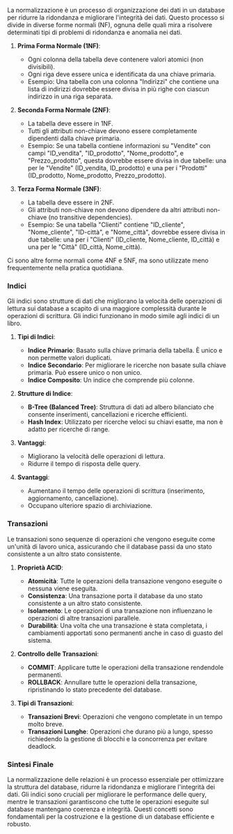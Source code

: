 La normalizzazione è un processo di organizzazione dei dati in un database per ridurre la ridondanza e migliorare l'integrità dei dati. Questo processo si divide in diverse forme normali (NF), ognuna delle quali mira a risolvere determinati tipi di problemi di ridondanza e anomalia nei dati.

  

1. **Prima Forma Normale (1NF)**:
    
    - Ogni colonna della tabella deve contenere valori atomici (non divisibili).
    - Ogni riga deve essere unica e identificata da una chiave primaria.
    - Esempio: Una tabella con una colonna "Indirizzi" che contiene una lista di indirizzi dovrebbe essere divisa in più righe con ciascun indirizzo in una riga separata.
2. **Seconda Forma Normale (2NF)**:
    
    - La tabella deve essere in 1NF.
    - Tutti gli attributi non-chiave devono essere completamente dipendenti dalla chiave primaria.
    - Esempio: Se una tabella contiene informazioni su "Vendite" con campi "ID_vendita", "ID_prodotto", "Nome_prodotto", e "Prezzo_prodotto", questa dovrebbe essere divisa in due tabelle: una per le "Vendite" (ID_vendita, ID_prodotto) e una per i "Prodotti" (ID_prodotto, Nome_prodotto, Prezzo_prodotto).
3. **Terza Forma Normale (3NF)**:
    
    - La tabella deve essere in 2NF.
    - Gli attributi non-chiave non devono dipendere da altri attributi non-chiave (no transitive dependencies).
    - Esempio: Se una tabella "Clienti" contiene "ID_cliente", "Nome_cliente", "ID-città", e "Nome_città", dovrebbe essere divisa in due tabelle: una per i "Clienti" (ID_cliente, Nome_cliente, ID_città) e una per le "Città" (ID_città, Nome_città).

Ci sono altre forme normali come 4NF e 5NF, ma sono utilizzate meno frequentemente nella pratica quotidiana.

  

### Indici

  

Gli indici sono strutture di dati che migliorano la velocità delle operazioni di lettura sui database a scapito di una maggiore complessità durante le operazioni di scrittura. Gli indici funzionano in modo simile agli indici di un libro.

  

1. **Tipi di Indici**:
    
    - **Indice Primario**: Basato sulla chiave primaria della tabella. È unico e non permette valori duplicati.
    - **Indice Secondario**: Per migliorare le ricerche non basate sulla chiave primaria. Può essere unico o non unico.
    - **Indice Composito**: Un indice che comprende più colonne.
2. **Strutture di Indice**:
    
    - **B-Tree (Balanced Tree)**: Struttura di dati ad albero bilanciato che consente inserimenti, cancellazioni e ricerche efficienti.
    - **Hash Index**: Utilizzato per ricerche veloci su chiavi esatte, ma non è adatto per ricerche di range.
3. **Vantaggi**:
    
    - Migliorano la velocità delle operazioni di lettura.
    - Ridurre il tempo di risposta delle query.
4. **Svantaggi**:
    
    - Aumentano il tempo delle operazioni di scrittura (inserimento, aggiornamento, cancellazione).
    - Occupano ulteriore spazio di archiviazione.

  

### Transazioni

  

Le transazioni sono sequenze di operazioni che vengono eseguite come un'unità di lavoro unica, assicurando che il database passi da uno stato consistente a un altro stato consistente.

  

1. **Proprietà ACID**:
    
    - **Atomicità**: Tutte le operazioni della transazione vengono eseguite o nessuna viene eseguita.
    - **Consistenza**: Una transazione porta il database da uno stato consistente a un altro stato consistente.
    - **Isolamento**: Le operazioni di una transazione non influenzano le operazioni di altre transazioni parallele.
    - **Durabilità**: Una volta che una transazione è stata completata, i cambiamenti apportati sono permanenti anche in caso di guasto del sistema.
2. **Controllo delle Transazioni**:
    
    - **COMMIT**: Applicare tutte le operazioni della transazione rendendole permanenti.
    - **ROLLBACK**: Annullare tutte le operazioni della transazione, ripristinando lo stato precedente del database.
3. **Tipi di Transazioni**:
    
    - **Transazioni Brevi**: Operazioni che vengono completate in un tempo molto breve.
    - **Transazioni Lunghe**: Operazioni che durano più a lungo, spesso richiedendo la gestione di blocchi e la concorrenza per evitare deadlock.

  

### Sintesi Finale

  

La normalizzazione delle relazioni è un processo essenziale per ottimizzare la struttura del database, ridurre la ridondanza e migliorare l'integrità dei dati. Gli indici sono cruciali per migliorare le performance delle query, mentre le transazioni garantiscono che tutte le operazioni eseguite sul database mantengano coerenza e integrità. Questi concetti sono fondamentali per la costruzione e la gestione di un database efficiente e robusto.